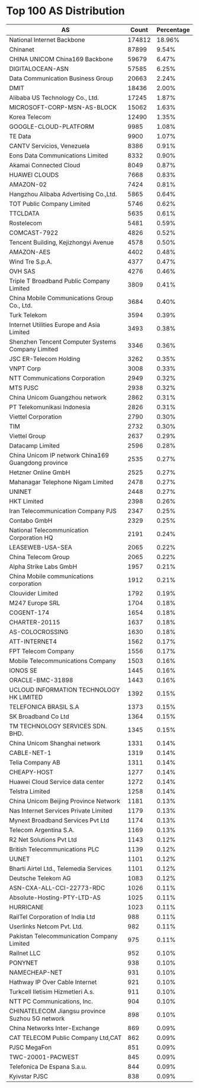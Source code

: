 # Top 100 AS Distribution
| AS | Count | Percentage |
|----|----|----|
| National Internet Backbone | 174812 | 18.96% |
| Chinanet | 87899 | 9.54% |
| CHINA UNICOM China169 Backbone | 59679 | 6.47% |
| DIGITALOCEAN-ASN | 57585 | 6.25% |
| Data Communication Business Group | 20663 | 2.24% |
| DMIT | 18436 | 2.00% |
| Alibaba US Technology Co., Ltd. | 17245 | 1.87% |
| MICROSOFT-CORP-MSN-AS-BLOCK | 15062 | 1.63% |
| Korea Telecom | 12490 | 1.35% |
| GOOGLE-CLOUD-PLATFORM | 9985 | 1.08% |
| TE Data | 9900 | 1.07% |
| CANTV Servicios, Venezuela | 8386 | 0.91% |
| Eons Data Communications Limited | 8332 | 0.90% |
| Akamai Connected Cloud | 8049 | 0.87% |
| HUAWEI CLOUDS | 7668 | 0.83% |
| AMAZON-02 | 7424 | 0.81% |
| Hangzhou Alibaba Advertising Co.,Ltd. | 5865 | 0.64% |
| TOT Public Company Limited | 5746 | 0.62% |
| TTCLDATA | 5635 | 0.61% |
| Rostelecom | 5481 | 0.59% |
| COMCAST-7922 | 4826 | 0.52% |
| Tencent Building, Kejizhongyi Avenue | 4578 | 0.50% |
| AMAZON-AES | 4402 | 0.48% |
| Wind Tre S.p.A. | 4377 | 0.47% |
| OVH SAS | 4276 | 0.46% |
| Triple T Broadband Public Company Limited | 3809 | 0.41% |
| China Mobile Communications Group Co., Ltd. | 3684 | 0.40% |
| Turk Telekom | 3594 | 0.39% |
| Internet Utilities Europe and Asia Limited | 3493 | 0.38% |
| Shenzhen Tencent Computer Systems Company Limited | 3346 | 0.36% |
| JSC ER-Telecom Holding | 3262 | 0.35% |
| VNPT Corp | 3008 | 0.33% |
| NTT Communications Corporation | 2949 | 0.32% |
| MTS PJSC | 2938 | 0.32% |
| China Unicom Guangzhou network | 2862 | 0.31% |
| PT Telekomunikasi Indonesia | 2826 | 0.31% |
| Viettel Corporation | 2790 | 0.30% |
| TIM | 2732 | 0.30% |
| Viettel Group | 2637 | 0.29% |
| Datacamp Limited | 2596 | 0.28% |
| China Unicom IP network China169 Guangdong province | 2535 | 0.27% |
| Hetzner Online GmbH | 2525 | 0.27% |
| Mahanagar Telephone Nigam Limited | 2478 | 0.27% |
| UNINET | 2448 | 0.27% |
| HKT Limited | 2398 | 0.26% |
| Iran Telecommunication Company PJS | 2347 | 0.25% |
| Contabo GmbH | 2329 | 0.25% |
| National Telecommunication Corporation HQ | 2191 | 0.24% |
| LEASEWEB-USA-SEA | 2065 | 0.22% |
| China Telecom Group | 2065 | 0.22% |
| Alpha Strike Labs GmbH | 1957 | 0.21% |
| China Mobile communications corporation | 1912 | 0.21% |
| Clouvider Limited | 1792 | 0.19% |
| M247 Europe SRL | 1704 | 0.18% |
| COGENT-174 | 1654 | 0.18% |
| CHARTER-20115 | 1637 | 0.18% |
| AS-COLOCROSSING | 1630 | 0.18% |
| ATT-INTERNET4 | 1562 | 0.17% |
| FPT Telecom Company | 1556 | 0.17% |
| Mobile Telecommunications Company | 1503 | 0.16% |
| IONOS SE | 1445 | 0.16% |
| ORACLE-BMC-31898 | 1443 | 0.16% |
| UCLOUD INFORMATION TECHNOLOGY HK LIMITED | 1392 | 0.15% |
| TELEFONICA BRASIL S.A | 1373 | 0.15% |
| SK Broadband Co Ltd | 1364 | 0.15% |
| TM TECHNOLOGY SERVICES SDN. BHD. | 1345 | 0.15% |
| China Unicom Shanghai network | 1331 | 0.14% |
| CABLE-NET-1 | 1319 | 0.14% |
| Telia Company AB | 1311 | 0.14% |
| CHEAPY-HOST | 1277 | 0.14% |
| Huawei Cloud Service data center | 1272 | 0.14% |
| Telstra Limited | 1258 | 0.14% |
| China Unicom Beijing Province Network | 1181 | 0.13% |
| Nas Internet Services Private Limited | 1179 | 0.13% |
| Mynext Broadband Services Pvt Ltd | 1174 | 0.13% |
| Telecom Argentina S.A. | 1169 | 0.13% |
| R2 Net Solutions Pvt Ltd | 1143 | 0.12% |
| British Telecommunications PLC | 1139 | 0.12% |
| UUNET | 1101 | 0.12% |
| Bharti Airtel Ltd., Telemedia Services | 1101 | 0.12% |
| Deutsche Telekom AG | 1083 | 0.12% |
| ASN-CXA-ALL-CCI-22773-RDC | 1026 | 0.11% |
| Absolute-Hosting-PTY-LTD-AS | 1025 | 0.11% |
| HURRICANE | 1023 | 0.11% |
| RailTel Corporation of India Ltd | 988 | 0.11% |
| Userlinks Netcom Pvt. Ltd. | 982 | 0.11% |
| Pakistan Telecommunication Company Limited | 975 | 0.11% |
| Railnet LLC | 952 | 0.10% |
| PONYNET | 938 | 0.10% |
| NAMECHEAP-NET | 931 | 0.10% |
| Hathway IP Over Cable Internet | 921 | 0.10% |
| Turkcell Iletisim Hizmetleri A.s. | 911 | 0.10% |
| NTT PC Communications, Inc. | 904 | 0.10% |
| CHINATELECOM Jiangsu province Suzhou 5G network | 898 | 0.10% |
| China Networks Inter-Exchange | 869 | 0.09% |
| CAT TELECOM Public Company Ltd,CAT | 862 | 0.09% |
| PJSC MegaFon | 851 | 0.09% |
| TWC-20001-PACWEST | 845 | 0.09% |
| Telefonica De Espana S.a.u. | 844 | 0.09% |
| Kyivstar PJSC | 838 | 0.09% |
